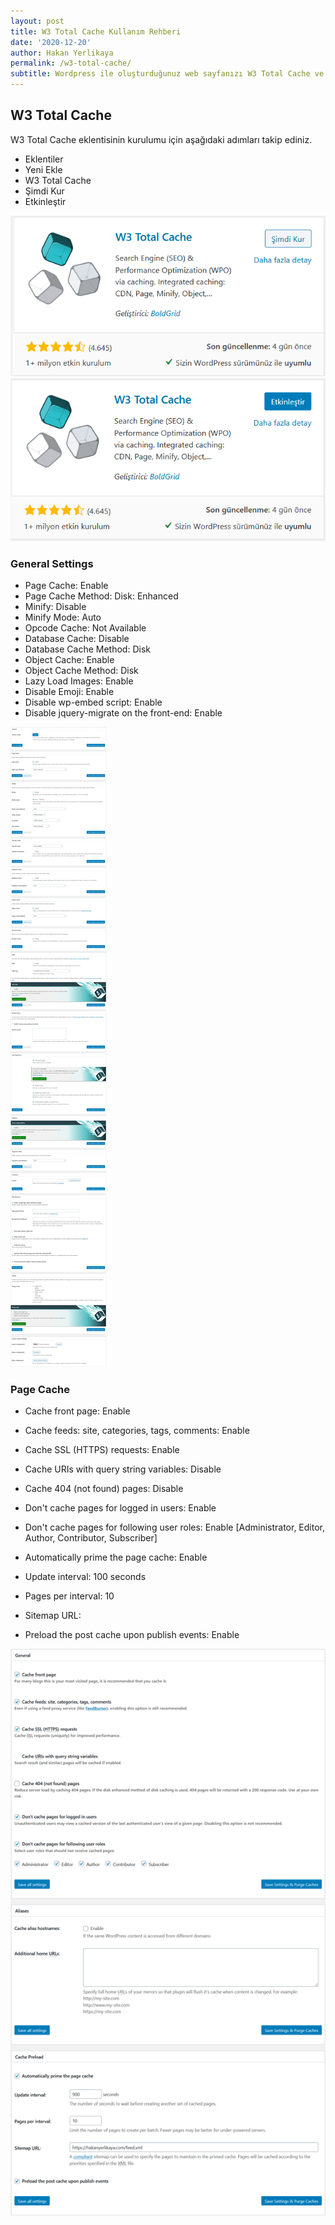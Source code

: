 ```yaml
---
layout: post
title: W3 Total Cache Kullanım Rehberi
date: '2020-12-20'
author: Hakan Yerlikaya
permalink: /w3-total-cache/
subtitle: Wordpress ile oluşturduğunuz web sayfanızı W3 Total Cache ve Cloudflare ile sitenizi optimize edeceğiz.
---
```



<h2> W3 Total Cache </h2>


W3 Total Cache eklentisinin kurulumu için aşağıdaki adımları takip ediniz.

* Eklentiler
* Yeni Ekle
* W3 Total Cache
* Şimdi Kur
* Etkinleştir

<img alt="W3 Total Cache Şimdi Kur" title="W3 Total Cache Şimdi Kur" src="/img/Wordpress-W3-Total-Cache-Simdi-Kur.png">

<img alt="W3 Total Cache Etkinleştir" title="W3 Total Cache Etkinleştir" src="/img/Wordpress-W3-Total-Cache-Etkinlestir.png">

<h3> General Settings </h3>

* Page Cache: Enable
* Page Cache Method: Disk: Enhanced
* Minify: Disable
* Minify Mode: Auto
* Opcode Cache: Not Available
* Database Cache: Disable
* Database Cache Method: Disk
* Object Cache: Enable
* Object Cache Method: Disk
* Lazy Load Images: Enable
* Disable Emoji: Enable
* Disable wp-embed script: Enable
* Disable jquery-migrate on the front-end: Enable

<img alt="W3 Total Cache General Settings" title="W3 Total Cache General Settings" src="/img/W3-Total-Cache-General Settings.png">

<h3> Page Cache </h3>

* Cache front page: Enable
* Cache feeds: site, categories, tags, comments: Enable
* Cache SSL (HTTPS) requests: Enable
* Cache URIs with query string variables: Disable
* Cache 404 (not found) pages: Disable
* Don't cache pages for logged in users: Enable
* Don't cache pages for following user roles: Enable [Administrator, Editor, Author, Contributor, Subscriber]

* Automatically prime the page cache: Enable
* Update interval: 100 seconds
* Pages per interval: 10
* Sitemap URL:
* Preload the post cache upon publish events: Enable

<img alt="W3 Total Cache Page Cache" title="W3 Total Cache Page Cache" src="/img/W3-Total-Cache-Page-Cache.png">
